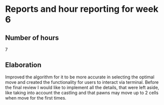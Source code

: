 # Reports and hour reporting for week 6

## Number of hours

7

## Elaboration

Improved the algorithm for it to be more accurate in selecting the optimal move and created the functionality for users to interact via terminal. Before the final review I would like to implement all the details, that were left aside, like taking into account the castling and that pawns may move up to 2 cells when move for the first times.